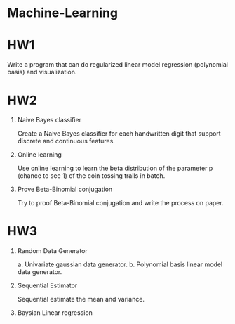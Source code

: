 ﻿# Machine-Learning
# HW1
Write a program that can do regularized linear model regression (polynomial basis) and visualization.
# HW2
1. Naive Bayes classifier

    Create a Naive Bayes classifier for each handwritten digit that support discrete and continuous features.

2. Online learning

    Use online learning to learn the beta distribution of the parameter p (chance to see 1) of the coin tossing trails in batch.

3. Prove Beta-Binomial conjugation

    Try to proof Beta-Binomial conjugation and write the process on paper.

# HW3
1. Random Data Generator

    a. Univariate gaussian data generator.  b. Polynomial basis linear model data generator.

2. Sequential Estimator

    Sequential estimate the mean and variance.

3. Baysian Linear regression
